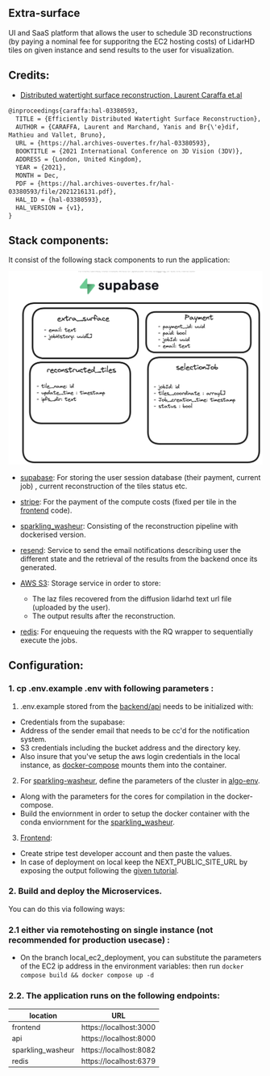 ## Extra-surface
UI and SaaS platform that allows the user to schedule 3D reconstructions (by paying a nominal fee for supporitng the EC2 hosting costs) of LidarHD tiles on given instance and send results to the user for visualization.

## Credits:
- [Distributed watertight surface reconstruction, Laurent Caraffa et.al](https://lcaraffa.github.io/edwsr/)  

```
@inproceedings{caraffa:hal-03380593,
  TITLE = {Efficiently Distributed Watertight Surface Reconstruction},
  AUTHOR = {CARAFFA, Laurent and Marchand, Yanis and Br{\'e}dif, Mathieu and Vallet, Bruno},
  URL = {https://hal.archives-ouvertes.fr/hal-03380593},
  BOOKTITLE = {2021 International Conference on 3D Vision (3DV)},
  ADDRESS = {London, United Kingdom},
  YEAR = {2021},
  MONTH = Dec,
  PDF = {https://hal.archives-ouvertes.fr/hal-03380593/file/2021216131.pdf},
  HAL_ID = {hal-03380593},
  HAL_VERSION = {v1},
}
```


## Stack components: 

It consist of the following stack components to run the application:

<img src="doc/database_schema.png"></img>

- [supabase](): For storing the user session database (their payment, current job) , current reconstruction of the tiles status etc. 

- [stripe](): For the payment of the compute costs (fixed per tile in the [frontend]() code).

- [sparkling_washeur](): Consisting of the reconstruction pipeline with dockerised version.

- [resend](): Service to send the email notifications describing user the different state and the retrieval of the results from the backend once its generated.

- [AWS S3](): Storage service in order to store: 
  - The laz files recovered from the diffusion lidarhd text url file (uploaded by the user).
  - The output results after the reconstruction.

- [redis](): For enqueuing the requests with the RQ wrapper to sequentially execute the jobs.

## Configuration: 

### 1. cp .env.example .env with following parameters :

1. .env.example stored from the [backend/api](backend/api/.env.example) needs to be initialized with: 
  - Credentials from the supabase: 
  - Address of the sender email that needs to be cc'd for the notification system.
  - S3 credentials including the bucket address and the directory key.
  - Also insure that you've setup the aws login credentials in the local instance, as [docker-compose](docker-compose.yml) mounts them into the container.

2. For [sparkling-washeur](), define the parameters of the cluster in [algo-env](backend/sparkling_washeur/algo-env.sh).
  - Along with the parameters for the cores for compilation in the docker-compose.
  - Build the enviornment in order to setup the docker container with the conda enviornment for the [sparkling_washeur]().

3. [Frontend](): 
  - Create stripe test developer account and then paste the values.
  - In case of deployment on local keep the NEXT_PUBLIC_SITE_URL by exposing the output following the [given tutorial](https://github.com/vercel/next.js/discussions/16429#discussioncomment-1302156).


### 2. Build and deploy the Microservices. 

You can do this via following ways:

### 2.1 either via remotehosting on single instance (not recommended for production usecase) : 
- On the branch local_ec2_deployment, you can substitute the parameters of the EC2 ip address in the environment variables:
then run  ```docker compose build && docker compose up -d```

### 2.2. The application runs on the following endpoints: 

| location  | URL |
| ------------- | ------------- |
| frontend  | https://localhost:3000  |
| api  | https://localhost:8000  |
| sparkling_washeur  | https://localhost:8082  |
| redis|  https://localhost:6379 |

